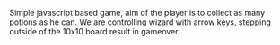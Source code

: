 Simple javascript based game, aim of the player is to collect as many potions as he can. 
We  are controlling wizard with arrow keys, stepping outside of the 10x10 board result in gameover.
